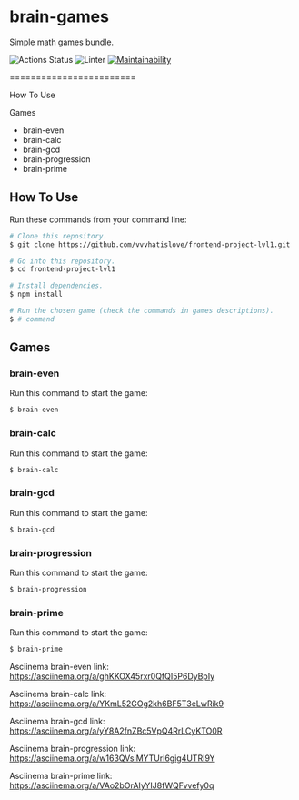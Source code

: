 # brain-games
Simple math games bundle.

![Actions Status](https://github.com/vvvhatislove/frontend-project-lvl1/workflows/hexlet-check/badge.svg)
![Linter](https://github.com/vvvhatislove/frontend-project-lvl1/workflows/Linter/badge.svg)
[![Maintainability](https://api.codeclimate.com/v1/badges/1f6e3b1985ef9c74049e/maintainability)](https://codeclimate.com/github/vvvhatislove/frontend-project-lvl1/maintainability)

========================

<p href="#how-to-use">How To Use</p>
<p href="#games">Games
  <ul>
    <li>brain-even</li>
    <li>brain-calc</li>
    <li>brain-gcd</li>
    <li>brain-progression</li>
    <li>brain-prime</li>
  </ul>
</p>

## How To Use
Run these commands from your command line:

```bash
# Clone this repository.
$ git clone https://github.com/vvvhatislove/frontend-project-lvl1.git

# Go into this repository.
$ cd frontend-project-lvl1

# Install dependencies.
$ npm install

# Run the chosen game (check the commands in games descriptions).
$ # command
```

## Games

### brain-even
Run this command to start the game:
```bash
$ brain-even
```
### brain-calc
Run this command to start the game:
```bash
$ brain-calc
```
### brain-gcd
Run this command to start the game:
```bash
$ brain-gcd
```
### brain-progression
Run this command to start the game:
```bash
$ brain-progression
```
### brain-prime
Run this command to start the game:
```bash
$ brain-prime
```

Asciinema brain-even link: https://asciinema.org/a/ghKKOX45rxr0QfQI5P6DyBpIy

Asciinema brain-calc link: https://asciinema.org/a/YKmL52GOg2kh6BF5T3eLwRik9

Asciinema brain-gcd link: https://asciinema.org/a/yY8A2fnZBc5VpQ4RrLCyKTO0R

Asciinema brain-progression link: https://asciinema.org/a/w163QVsiMYTUrl6gig4UTRI9Y

Asciinema brain-prime link: https://asciinema.org/a/VAo2bOrAIyYIJ8fWQFvvefy0q
